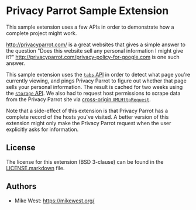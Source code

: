 Privacy Parrot Sample Extension
===============================

This sample extension uses a few APIs in order to demonstrate how a complete
project might work.

http://privacyparrot.com/ is a great websites that gives a simple answer to the
question "Does this website sell any personal information I might give it?"
http://privacyparrot.com/privacy-policy-for-google.com is one such answer.

This sample extension uses the [`tabs` API][tab] in order to detect what page
you're currently viewing, and pings Privacy Parrot to figure out whether that
page sells your personal information. The result is cached for two weeks using
the [`storage` API][storage]. We also had to request host permissions to scrape
data from the Privacy Parrot site via [cross-origin `XMLHttpRequest`][xhr].

Note that a side-effect of this extension is that Privacy Parrot has a complete
record of the hosts you've visited. A better version of this extension might
only make the Privacy Parrot request when the user explicitly asks for
information.

[tab]: http://developer.chrome.com/trunk/extensions/tabs.html
[storage]: http://developer.chrome.com/trunk/extensions/storage.html
[xhr]: http://developer.chrome.com/trunk/extensions/xhr.html

License
-------

The license for this extension (BSD 3-clause) can be found in the
[LICENSE.markdown][license] file.

[license]: https://github.com/mikewest/ExtensionHackathonBoilerplate/blob/master/LICENSE.markdown

Authors
-------

* Mike West: https://mikewest.org/
